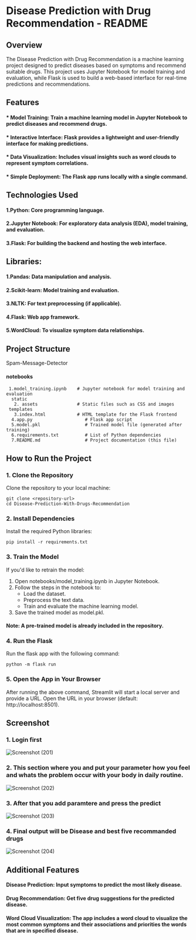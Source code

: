 # Disease Prediction with Drug Recommendation - README

## Overview
The Disease Prediction with Drug Recommendation is a machine learning project designed to predict diseases based on symptoms and recommend suitable drugs. This project uses Jupyter Notebook for model training and evaluation, while Flask is used to build a web-based interface for real-time predictions and recommendations.

## Features
#### * Model Training: Train a machine learning model in Jupyter Notebook to predict diseases and recommend drugs.
#### * Interactive Interface: Flask provides a lightweight and user-friendly interface for making predictions.
#### * Data Visualization: Includes visual insights such as word clouds to represent symptom correlations.
#### * Simple Deployment: The Flask app runs locally with a single command.

## Technologies Used
#### 1.Python: Core programming language.
#### 2.Jupyter Notebook:  For exploratory data analysis (EDA), model training, and evaluation.
#### 3.Flask: For building the backend and hosting the web interface.

## Libraries:
#### 1.Pandas: Data manipulation and analysis.
#### 2.Scikit-learn: Model training and evaluation.
#### 3.NLTK: For text preprocessing (if applicable).
#### 4.Flask: Web app framework.
#### 5.WordCloud: To visualize symptom data relationships.

## Project Structure

Spam-Message-Detector

  #### notebooks
     1.model_training.ipynb    # Jupyter notebook for model training and evaluation
      static
       2. assets               # Static files such as CSS and images
     templates
       3.index.html            # HTML template for the Flask frontend
      4.app.py                    # Flask app script
      5.model.pkl                 # Trained model file (generated after training)
      6.requirements.txt          # List of Python dependencies
      7.README.md                 # Project documentation (this file)

## How to Run the Project
### 1. Clone the Repository
Clone the repository to your local machine:

    git clone <repository-url>
    cd Disease-Prediction-With-Drugs-Recommendation

### 2. Install Dependencies
Install the required Python libraries:

    pip install -r requirements.txt

### 3. Train the Model
If you'd like to retrain the model:

1. Open notebooks/model_training.ipynb in Jupyter Notebook.
2. Follow the steps in the notebook to:
   * Load the dataset.
   * Preprocess the text data.
   * Train and evaluate the machine learning model.
3. Save the trained model as model.pkl.

#### Note: A pre-trained model is already included in the repository.

### 4. Run the Flask
Run the flask app with the following command:

    python -m flask run

### 5. Open the App in Your Browser
After running the above command, Streamlit will start a local server and provide a URL. Open the URL in your browser (default: http://localhost:8501).

## Screenshot
 ### 1. Login first
![Screenshot (201)](https://github.com/user-attachments/assets/a77ab938-0ca0-4624-9db0-7e8565a7b843)

 ### 2. This section where you and put your parameter how you feel and whats the problem occur with your body in daily routine.
![Screenshot (202)](https://github.com/user-attachments/assets/78742262-92a8-42bf-ad11-ac4d10b20eb6)

 ### 3. After that you add paramtere and press the predict
 ![Screenshot (203)](https://github.com/user-attachments/assets/ad00087e-bec2-49f7-8f9f-623983cb61cc)

 ### 4. Final output will be Disease and best five recommanded drugs
 ![Screenshot (204)](https://github.com/user-attachments/assets/abc4917f-b5d6-4a71-aba9-0734a68ccb38)


## Additional Features
  #### Disease Prediction: Input symptoms to predict the most likely disease.
  #### Drug Recommendation: Get five drug suggestions for the predicted disease.
  #### Word Cloud Visualization: The app includes a word cloud to visualize the most common symptoms and their associations and priorities the words that are in specified disease.



